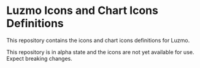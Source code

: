 # Luzmo Icons and Chart Icons Definitions

This repository contains the icons and chart icons definitions for Luzmo.

This repository is in alpha state and the icons are not yet available for use.
Expect breaking changes.

